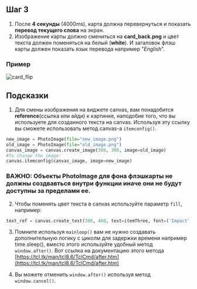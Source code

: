 ## Шаг 3
1. После **4 секунды** (4000ms), карта должна перевернуться и показать **перевод текущего слова** на экран. 
2. Изображение карты должно смениться на  **card_back.png** и цвет текста должен поменяться на белый (**white**). И загаловок флэш карты должен показать язык перевода например "*English*".

### Пример
![card_flip](https://img-c.udemycdn.com/redactor/raw/2020-07-09_09-42-09-48ceef3e82b50344d8e85e3ad15c07cf.gif)

## Подсказки
1. Для смены изображения на виджете canvas, вам понадобится **reference**(ссылка или айди) к картинке, наподобие того, что вы используете для созданного текста на canvas. Используя эту ссылку вы сможете использовать метод canvas-а `itemconfig()`.

```python
new_image = PhotoImage(file="new_image.png")
old_image = PhotoImage(file="old_image.png")
canvas_image = canvas.create_image(300, 300, image=old_image)
#To change the image:
canvas.itemconfig(canvas_image, image=new_image)
```

### ВАЖНО: Объекты PhotoImage для фона флэшкарты не должны создвавться внутри функции иначе они не будут доступны за пределами ее.

2. Чтобы поменять цвет текста в canvas используйте параметр `fill`, например:

```python
text_ref = canvas.create_text(300, 460, text=itemThree, font=('Impact', 30), fill="yellow")
```

3. Помните используя `mainloop()` вам не нужно создавать дополнительную логику с циколм для задержки времени например time.sleep(), вместо этого используйте удобный метод `window.after()`.
Вот ссылка на документацию этого метода [https://tcl.tk/man/tcl8.6/TclCmd/after.htm](https://tcl.tk/man/tcl8.6/TclCmd/after.htm)

4. Вы можете отменить `window.after()` используя метод `window.cancel()`.


